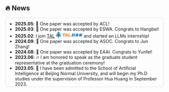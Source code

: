 ## 🔥 News

<div style="max-height:200px; overflow-y:auto; padding-right:8px; border:1px solid #ddd; border-radius:8px; padding:10px; scrollbar-width:thin; scrollbar-color:#aaa #f1f1f1;">
  <ul style="margin:0; padding-left:20px;">
    <li><strong>2025.05</strong>: 🎉 One paper was accepted by ACL!</li>
    <li><strong>2025.03</strong>: 🎉 One paper was accepted by ESWA. Congrats to Hangbei!</li>
    <li><strong>2025.02</strong>: I join <a href="https://www.100tal.com/">TAL</a> <img src="./images/tal.png" style="width: 6em;"> and started an LLMs internship!</li>
    <li><strong>2024.09</strong>: 🎉 One paper was accepted by ASOC. Congrats to Jun Zhang!</li>
    <li><strong>2024.08</strong>: 🎉 One paper was accepted by EAAI. Congrats to Yunfei!</li>
    <li><strong>2023.06</strong>: 🔥 I am honored to speak as the graduate student representative at the graduation ceremony!</li>
    <li><strong>2023.05</strong>: 🎉 I have been admitted to the School of Artificial Intelligence at Beijing Normal University, and will begin my Ph.D studies under the supervision of Professor Hua Huang in September 2023.</li>
  </ul>
</div>
